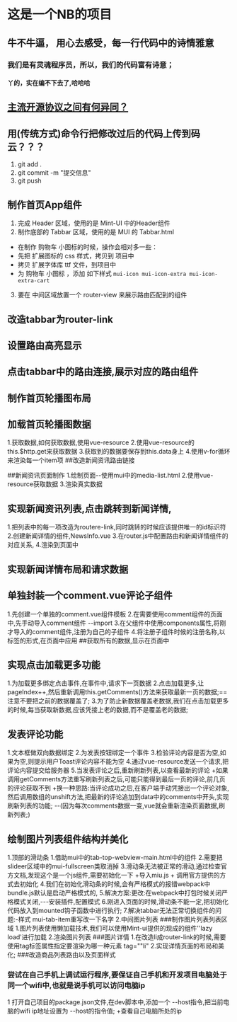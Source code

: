 # 这是一个NB的项目

## 牛不牛逼， 用心去感受，每一行代码中的诗情雅意

### 我们是有灵魂程序员，所以，我们的代码富有诗意；

#### 丫的，实在编不下去了,哈哈哈

## [主流开源协议之间有何异同？](https://www.zhihu.com/question/19568896)

## 用(传统方式)命令行把修改过后的代码上传到码云？？？
1. git add .
2. git commit -m "提交信息"
3. git push

## 制作首页App组件
1. 完成 Header 区域，使用的是 Mint-UI 中的Header组件
2. 制作底部的 Tabbar 区域，使用的是 MUI 的 Tabbar.html
 + 在制作 购物车 小图标的时候，操作会相对多一些：
 + 先把 扩展图标的 css 样式，拷贝到 项目中
 + 拷贝 扩展字体库 ttf 文件，到项目中
 + 为 购物车 小图标 ，添加 如下样式 `mui-icon mui-icon-extra mui-icon-extra-cart`
3. 要在 中间区域放置一个 router-view 来展示路由匹配到的组件
## 改造tabbar为router-link

## 设置路由高亮显示

## 点击tabbar中的路由连接,展示对应的路由组件

## 制作首页轮播图布局

## 加载首页轮播图数据
1.获取数据,如何获取数据,使用vue-resource
2.使用vue-resource的this.$http.get来获取数据
3.获取到的数据要保存到this.data身上
4.使用v-for循环来渲染每一个item项
##改造新闻资讯路由链接

##新闻资讯页面制作
1.绘制页面--使用mui中的media-list.html
2.使用vue-resource获取数据
3.渲染真实数据
## 实现新闻资讯列表,点击跳转到新闻详情,
1.把列表中的每一项改造为routere-link,同时跳转的时候应该提供唯一的id标识符
2.创建新闻详情的组件,NewsInfo.vue
3.在router.js中配置路由和新闻详情组件的对应关系,
4.渲染到页面中
## 实现新闻详情布局和请求数据
## 单独封装一个comment.vue评论子组件
1.先创建一个单独的comment.vue组件模板
2.在需要使用comment组件的页面中,先手动导入comment组件 --import
3.在父组件中使用components属性,将刚才导入的comment组件,注册为自己的子组件
4.将注册子组件时候的注册名称,以标签的形式,在页面中应用
##获取所有的数据,显示在页面中
## 实现点击加载更多功能
1.为加载更多绑定点击事件,在事件中,请求下一页数据
2.点击加载更多,让pageIndex++,然后重新调用this.getComments()方法来获取最新一页的数据;==注意不要把之前的数据覆盖了;
3.为了防止新数据覆盖老数据,我们在点击加载更多的时候,每当获取新数据,应该凭接上老的数据,而不是覆盖老的数据;
## 发表评论功能
1.文本框做双向数据绑定
2.为发表按钮绑定一个事件
3.检验评论内容是否为空,如果为空,则提示用户Toast评论内容不能为空
4.通过vue-resource发送一个请求,把评论内容提交给服务器
5.当发表评论之后,重新刷新列表,以查看最新的评论
+如果调用getComments方法重写刷新列表之后,可能只能得到最后一页的评论,前几页的评论获取不到
+换一种思路:当评论成功之后,在客户端手动凭接出一个评论对象,然后调用数组的unshift方法,把最新的评论追加到data中的comments中开头,实现刷新列表的功能;
  --(因为每次comments数据一变,vue就会重新渲染页面数据,刷新列表;)
## 绘制图片列表组件结构并美化
1.顶部的滑动条 
   1.借助mui中的tab-top-webview-main.html中的组件
   2.需要把slideer区域中的mui-fullscreen类取消掉
   3.滑动条无法被正常的滑动,通过检查官方文档,发现这个是一个js组件,需要初始化一下
      +导入miu.js
      + 调用官方提供的方式去初始化
   4.我们在初始化滑动条的时候,会有严格模式的报错webpack中bundle.js默认是启动严格模式的,
   5.解决方案:更改:在webpack中打包时候关闭严格模式关闭,---安装插件,配置模式
   6.刚进入页面的时候,滑动条不能一定,把初始化代码放入到mounted钩子函数中进行执行;
   7.解决tabbar无法正常切换组件的问题:-样式 mui-tab-item重写改一下名字
2.中间图片列表
###制作图片列表列表区域
1.图片列表使用懒加载技术,我们可以使用Mint-ui提供的现成的组件''lazy load'进行加载
2.渲染图片列表
###图片详情
1.在改造li成router-link的时候,需要使用tag标签属性指定要渲染为哪一种元素 tag=""li"
2.实现详情页面的布局和美化;
###改造商品列表路由以及页面样式
### 尝试在自己手机上调试运行程序,要保证自己手机和开发项目电脑处于同一个wifi中,也就是说手机可以访问电脑ip
1 打开自己项目的package.json文件,在dev脚本中,添加一个 --host指令,把当前电脑的wifi ip地址设置为 --host的指令值;
   +查看自己电脑所处的ip